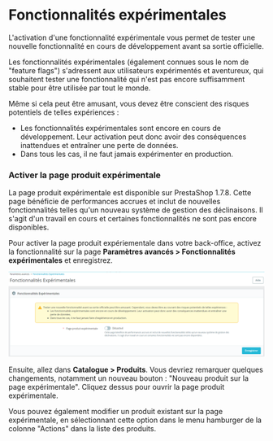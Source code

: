 # Fonctionnalités expérimentales

L'activation d'une fonctionnalité expérimentale vous permet de tester une nouvelle fonctionnalité en cours de développement avant sa sortie officielle.&#x20;

Les fonctionnalités expérimentales (également connues sous le nom de "feature flags") s'adressent aux utilisateurs expérimentés et aventureux, qui souhaitent tester une fonctionnalité qui n'est pas encore suffisamment stable pour être utilisée par tout le monde.&#x20;

Même si cela peut être amusant, vous devez être conscient des risques potentiels de telles expériences :&#x20;

* Les fonctionnalités expérimentales sont encore en cours de développement. Leur activation peut donc avoir des conséquences inattendues et entraîner une perte de données.&#x20;
* Dans tous les cas, il ne faut jamais expérimenter en production.

### Activer la page produit expérimentale

La page produit expérimentale est disponible sur PrestaShop 1.7.8. Cette page bénéficie de performances accrues et inclut de nouvelles fonctionnalités telles qu'un nouveau système de gestion des déclinaisons. Il s'agit d'un travail en cours et certaines fonctionnalités ne sont pas encore disponibles.

Pour activer la page produit expériementale dans votre back-office, activez la fonctionnalité sur la page **Paramètres avancés > Fonctionnalités expérimentales** et enregistrez.

![](<../../../.gitbook/assets/image (46).png>)

Ensuite, allez dans **Catalogue > Produits**. Vous devriez remarquer quelques changements, notamment un nouveau bouton : "Nouveau produit sur la page expérimentale". Cliquez dessus pour ouvrir la page produit expérimentale.&#x20;

Vous pouvez également modifier un produit existant sur la page expérimentale, en sélectionnant cette option dans le menu hamburger de la colonne "Actions" dans la liste des produits.
